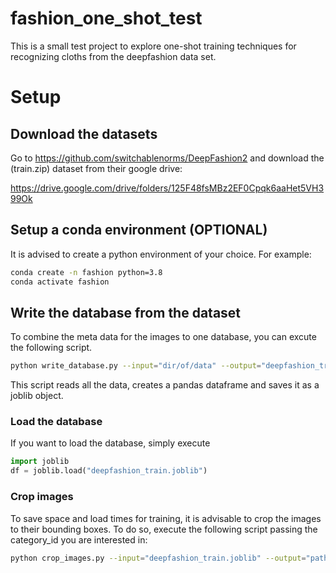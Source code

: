 # fashion_one_shot_test
This is a small test project to explore one-shot training techniques for recognizing cloths from the deepfashion data set.

# Setup
## Download the datasets
Go to https://github.com/switchablenorms/DeepFashion2 and download the (train.zip) dataset from their google drive: 

https://drive.google.com/drive/folders/125F48fsMBz2EF0Cpqk6aaHet5VH399Ok

## Setup a conda environment (OPTIONAL)
It is advised to create a python environment of your choice. For example:

```bash
conda create -n fashion python=3.8
conda activate fashion
```

## Write the database from the dataset
To combine the meta data for the images to one database, you can excute the following script.
```bash
python write_database.py --input="dir/of/data" --output="deepfashion_train.joblib"
```
This script reads all the data, creates a pandas dataframe and saves it as a joblib object.

### Load the database
If you want to load the database, simply execute 

```python
import joblib
df = joblib.load("deepfashion_train.joblib")
```

### Crop images
To save space and load times for training, it is advisable to crop the images to their bounding boxes. To do so, execute the following script passing the category_id you are interested in:

```bash
python crop_images.py --input="deepfashion_train.joblib" --output="path/to/cropped_images_dir" --category="1"
```